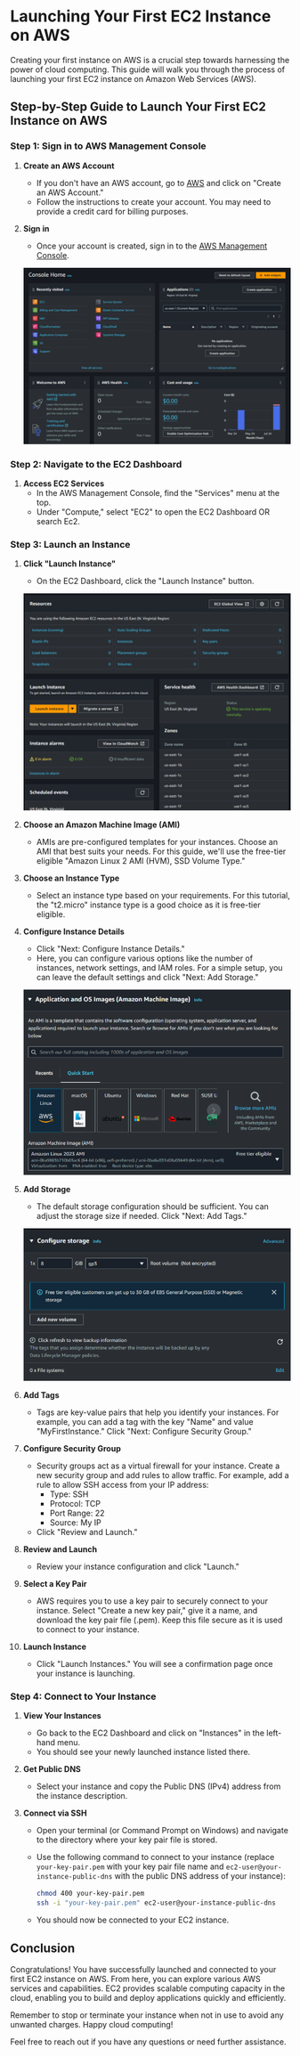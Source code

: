 # Launching Your First EC2 Instance on AWS

Creating your first instance on AWS is a crucial step towards harnessing the power of cloud computing. This guide will walk you through the process of launching your first EC2 instance on Amazon Web Services (AWS).

## Step-by-Step Guide to Launch Your First EC2 Instance on AWS

### Step 1: Sign in to AWS Management Console

1. **Create an AWS Account**
   - If you don't have an AWS account, go to [AWS](https://aws.amazon.com/) and click on "Create an AWS Account."
   - Follow the instructions to create your account. You may need to provide a credit card for billing purposes.

2. **Sign in**
   - Once your account is created, sign in to the [AWS Management Console](https://aws.amazon.com/console/).

   ![alt text](../assets/aws/aws-consloe-home.png)

### Step 2: Navigate to the EC2 Dashboard

1. **Access EC2 Services**
   - In the AWS Management Console, find the "Services" menu at the top.
   - Under "Compute," select "EC2" to open the EC2 Dashboard OR search Ec2.
   
### Step 3: Launch an Instance

1. **Click "Launch Instance"**
   - On the EC2 Dashboard, click the "Launch Instance" button.

    ![alt text](../assets/aws/ec2-dashboard.png)

2. **Choose an Amazon Machine Image (AMI)**
   - AMIs are pre-configured templates for your instances. Choose an AMI that best suits your needs. For this guide, we'll use the free-tier eligible "Amazon Linux 2 AMI (HVM), SSD Volume Type."

3. **Choose an Instance Type**
   - Select an instance type based on your requirements. For this tutorial, the "t2.micro" instance type is a good choice as it is free-tier eligible.

4. **Configure Instance Details**
   - Click "Next: Configure Instance Details."
   - Here, you can configure various options like the number of instances, network settings, and IAM roles. For a simple setup, you can leave the default settings and click "Next: Add Storage."

   ![alt text](../assets/aws/ec2-ami.png)

5. **Add Storage**
   - The default storage configuration should be sufficient. You can adjust the storage size if needed. Click "Next: Add Tags."

   ![alt text](../assets/aws/image.png)

6. **Add Tags**
   - Tags are key-value pairs that help you identify your instances. For example, you can add a tag with the key "Name" and value "MyFirstInstance." Click "Next: Configure Security Group."

7. **Configure Security Group**
   - Security groups act as a virtual firewall for your instance. Create a new security group and add rules to allow traffic. For example, add a rule to allow SSH access from your IP address:
     - Type: SSH
     - Protocol: TCP
     - Port Range: 22
     - Source: My IP
   - Click "Review and Launch."

8. **Review and Launch**
   - Review your instance configuration and click "Launch."

9. **Select a Key Pair**
   - AWS requires you to use a key pair to securely connect to your instance. Select "Create a new key pair," give it a name, and download the key pair file (.pem). Keep this file secure as it is used to connect to your instance.

10. **Launch Instance**
    - Click "Launch Instances." You will see a confirmation page once your instance is launching.

### Step 4: Connect to Your Instance

1. **View Your Instances**
   - Go back to the EC2 Dashboard and click on "Instances" in the left-hand menu.
   - You should see your newly launched instance listed there.

2. **Get Public DNS**
   - Select your instance and copy the Public DNS (IPv4) address from the instance description.

3. **Connect via SSH**
   - Open your terminal (or Command Prompt on Windows) and navigate to the directory where your key pair file is stored.
   - Use the following command to connect to your instance (replace `your-key-pair.pem` with your key pair file name and `ec2-user@your-instance-public-dns` with the public DNS address of your instance):

     ```bash
     chmod 400 your-key-pair.pem
     ssh -i "your-key-pair.pem" ec2-user@your-instance-public-dns
     ```

   - You should now be connected to your EC2 instance.

## Conclusion

Congratulations! You have successfully launched and connected to your first EC2 instance on AWS. From here, you can explore various AWS services and capabilities. EC2 provides scalable computing capacity in the cloud, enabling you to build and deploy applications quickly and efficiently.

Remember to stop or terminate your instance when not in use to avoid any unwanted charges. Happy cloud computing!

Feel free to reach out if you have any questions or need further assistance.
